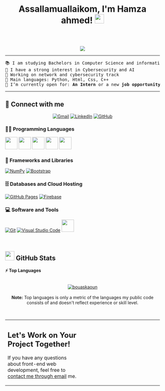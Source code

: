 <h1 align="center">
Assallamuallaikom, I'm Hamza ahmed!
	<a href="https://github.com/33hamza33" target="_self">
		<img src="https://media.giphy.com/media/hvRJCLFzcasrR4ia7z/giphy.gif" width="30">
	</a>
</h1>
<br>
<br/>
<p align="center">
  <a href="https://github.com/33hamza33">
    <img src="https://readme-typing-svg.demolab.com?lines=Computer+Science+Student;Cyber+Security+and+Network+Engineer;Always+Learning+new+things&center=true&width=380&height=45">
  </a>
</p>


<hr>

<pre>
📚 I am studying Bachelors in Computer Science and information system in Egyptian Japan University for Science and Technology
📝 I have a strong interest in Cybersecurity and AI
🔭 Working on network and cybersecurity track
🌟 Main languages: Python, Html, Css, C++
🤔 I’m currently open for: <b>An Intern</b> or a new <b>job opportunity</b>, this is <a href="New%20folder%20(2)/hamzaa%20cvvv.pdf" target="_blank">MY RESUME.</a>
</pre>
<hr>

## 🤝 Connect with me
<p align="center">
	<a href="Hamzaa7med2023@gmail.com"><img img src="https://img.shields.io/badge/gmail-%23EA4335.svg?style=plastic&logo=gmail&logoColor=white" alt="Gmail"/></a>
	<a href="https://www.linkedin.com/in/bouaskaoun/"><img src="https://img.shields.io/badge/linkedin-%230A66C2.svg?style=plastic&logo=linkedin&logoColor=white" alt="LinkedIn"/></a>
	<a href="https://github.com/33hamza33"><img src="https://img.shields.io/badge/github-%23181717.svg?style=plastic&logo=github&logoColor=white" alt="GitHub"/></a>
</p>

### 👨‍💻 Programming Languages

<p>
    <a href="https://github.com/33hamza33"><img src="https://cdn.jsdelivr.net/gh/devicons/devicon/icons/javascript/javascript-original.svg" width="40" height="40"></a>
    <a href="https://github.com/33hamza33"><img src="https://cdn.jsdelivr.net/gh/devicons/devicon/icons/python/python-original.svg" width="40" height="40"></a>
	 <a href="https://github.com/33hamza33"><img src="https://cdn.jsdelivr.net/gh/devicons/devicon@latest/icons/cplusplus/cplusplus-original.svg" width="40" height="40"></a>
	 <a href="https://github.com/33hamza33"><img src="https://cdn.jsdelivr.net/gh/devicons/devicon/icons/html5/html5-original.svg" width="40" height="40"></a>
	 <a href="https://github.com/33hamza33"><img src="https://cdn.jsdelivr.net/gh/devicons/devicon/icons/css3/css3-original.svg" width="40" height="40">
</a>


### 🧰 Frameworks and Libraries

<p>
	<a href="https://github.com/33hamza33"><img alt="NumPy" src="https://img.shields.io/badge/Numpy%20-%23013243.svg?logo=numpy&logoColor=white"></a>
    <a href="https://github.com/33hamza33"><img alt="Bootstrap" src="https://img.shields.io/badge/Bootstrap%20-%23150458.svg?logo=Bootstrap&logoColor=white"></a>
</p>

### 🗄️ Databases and Cloud Hosting

<p>
    <a href="https://github.com/33hamza33"><img alt="GitHub Pages" src="https://img.shields.io/badge/GitHub%20Pages-%23327FC7.svg?logo=github&logoColor=white"></a>
    <a href="https://github.com/33hamza33"><img alt="Firebase" src ="https://img.shields.io/badge/Firebase-%23FF6F00.svg?logo=firebase&logoColor=white"></a>
</p>

### 💻 Software and Tools

<p>
    <a href="https://github.com/33hamza33"><img alt="Git" src="https://img.shields.io/badge/Git%20-%23F05033.svg?logo=git&logoColor=white"></a>
    <a href="https://github.com/33hamza33"><img alt="Visual Studio Code" src="https://img.shields.io/badge/Visual%20Studio%20Code-0078d7.svg?logo=visual-studio-code&logoColor=white"></a>
	<a href="https://github.com/33hamza33"><img src="https://img.shields.io/badge/Cisco-Packet%20Tracer-1BA0D7?logo=cisco&logoColor=white" height="40">
</p>
</br>

## <a href="https://github.com/33hamza33"><img src="https://www.blumbergdigital.com/wp-content/uploads/2020/10/stats-graphic-statistics-business-512.png" width="30"></a> GitHub Stats


<!--
<summary><b>⚡ Activity graph</b></summary>
<br/>
<p align="center">
	<a href="https://github.com/Bouaskaoun">
		<img src="https://activity-graph.herokuapp.com/graph?username=bouaskaoun&bg_color=ffffff&color=000000&line=000000&point=000000&area=true&hide_border=true" alt="bouaskaoun">
	</a>
</p>
<br/>
-->
<summary><b>⚡ Top Languages</b></summary>
<br/>

<p align="center">
	<a href="https://github.com/33hamza33">
	<img src="https://github-readme-stats.vercel.app/api/top-langs/?username=bouaskaoun&langs_count=8&layout=compact" alt="bouaskaoun">
	</a>
	<br/>
<br/>
<b>Note:</b> Top languages is only a metric of the languages my public code consists of and doesn't reflect experience or skill level.
</p>
<br/>

<table style="border: none">
  <tr>
  <td width="50%" valign="top">

## Let's Work on Your Project Together!

If you have any questions about front-end web development, feel free to <a href="mailto:hamzaa7med2023gmail.com">contact me through email</a> me.

  </td>
  <td width="50%" valign="top">




































